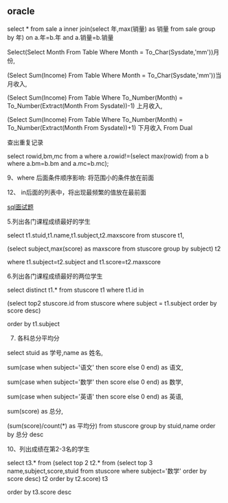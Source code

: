 ## oracle

select * from sale a inner join(select 年,max(销量) as 销量 from sale group by 年)
on a.年=b.年 and a.销量=b.销量

Select(Select Month From Table Where Month = To_Char(Sysdate,'mm'))月份,

(Select Sum(Income) From Table Where Month = To_Char(Sysdate,'mm'))当月收入,

(Select Sum(Income) From Table Where To_Number(Month) = To_Number(Extract(Month From Sysdate))-1) 上月收入,

(Select Sum(Income) From Table Where To_Number(Month) = To_Number(Extract(Month From Sysdate))+1) 下月收入 From Dual

查出重复记录

select rowid,bm,mc from a where a.rowid!=(select max(rowid) from a b where a.bm=b.bm and a.mc=b.mc);

9、where 后面条件顺序影响: 将范围小的条件放在前面

12、 in后面的列表中，将出现最频繁的值放在最前面

[sql面试题](http://www.jfox.info/sql-mian-shi-ti-mu-ji-da-an)

5.列出各门课程成绩最好的学生

select t1.stuid,t1.name,t1.subject,t2.maxscore from stuscore t1,

(select subject,max(score) as maxscore from stuscore group by subject) t2 

where t1.subject=t2.subject and t1.score=t2.maxscore

6.列出各门课程成绩最好的两位学生

select distinct t1.* from stuscore t1 where t1.id in 

(select top2 stuscore.id from stuscore where subject = t1.subject order by score desc)

order by t1.subject

7. 各科总分平均分

select stuid as 学号,name as 姓名,

sum(case when subject='语文' then score else 0 end) as 语文,

sum(case when subject='数学' then score else 0 end) as 数学,

sum(case when subject='英语' then score else 0 end) as 英语,

sum(score) as 总分,

(sum(score)/count(*) as 平均分) from stuscore group by stuid,name order by 总分 desc

10、列出成绩在第2-3名的学生

select t3.* from (select top 2 t2.* from (select top 3 name,subject,score,stuid from stuscore where subject='数学' order by score desc) t2 order by t2.score) t3

order by t3.score desc